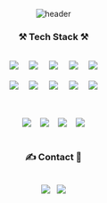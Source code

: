 <div align=center>

![header](https://capsule-render.vercel.app/api?type=Waving&color=timeAuto&height=180&text=Haeun's%20GitHub🐹&fontColor=ffffff&fontSize=40&animation=twinkling)

### ⚒ Tech Stack ⚒
<br>
<img src="https://img.shields.io/badge/Python-3766AB?style=flat-square&logo=Python&logoColor=white"/>&nbsp;&nbsp;&nbsp;&nbsp;
<img src="https://img.shields.io/badge/NumPy-013243?style=flat-square&logo=numpy&logoColor=white"/>&nbsp;&nbsp;&nbsp;&nbsp;
<img src="https://img.shields.io/badge/pandas-150458?style=flat-square&logo=pandas&logoColor=white"/>&nbsp;&nbsp;&nbsp;&nbsp;
<img src="https://img.shields.io/badge/TensorFlow-FF6F00?style=flat-square&logo=tensorflow&logoColor=white"/>&nbsp;&nbsp;&nbsp;&nbsp;
<img src="https://img.shields.io/badge/PyTorch-EE4C2C?style=flat-square&logo=pytorch&logoColor=white"/>
<br><br>
<img src="https://img.shields.io/badge/Java-007396?style=flat-square&logo=java&logoColor=white"/>&nbsp;&nbsp;&nbsp;&nbsp;
<img src="https://img.shields.io/badge/Spring-6DB33F?style=flat-square&logo=spring&logoColor=white"/>&nbsp;&nbsp;&nbsp;&nbsp;
<img src="https://img.shields.io/badge/Spring Boot-6DB33F?style=flat-square&logo=springboot&logoColor=white"/>&nbsp;&nbsp;&nbsp;&nbsp;
<img src="https://img.shields.io/badge/JavaScript-F7DF1E?style=flat-square&logo=JavaScript&logoColor=white"/>&nbsp;&nbsp;&nbsp;&nbsp;
<img src="https://img.shields.io/badge/Node.js-339933?style=flat-square&logo=nodedotjs&logoColor=white"/>

<br><br>
<img src="https://img.shields.io/badge/Amazon RDS-527FFF?style=flat-square&logo=amazonrds&logoColor=white"/>&nbsp;&nbsp;&nbsp;&nbsp;<img src="https://img.shields.io/badge/Amazon EC2-FF9900?style=flat-square&logo=amazonec2&logoColor=white"/>&nbsp;&nbsp;&nbsp;&nbsp;<img src="https://img.shields.io/badge/MySQL-4479A1?style=flat-square&logo=mysql&logoColor=white"/>&nbsp;&nbsp;&nbsp;&nbsp;<img src="https://img.shields.io/badge/MariaDB-003545?style=flat-square&logo=mariadb&logoColor=white"/>
<br><br>
  
### ✍ Contact 📧
<br>
<a href="https://velog.io/@hann79"><img src="https://img.shields.io/badge/Velog-20C997?style=flat-square&logo=Velog&logoColor=white"/></a>&nbsp;&nbsp;
<!--<a href="mailto:gkdmsgkdms00@naver.com"><img src="https://img.shields.io/badge/Naver mail-03C75A?style=flat-square&logo=Gmail&logoColor=white"/></a>-->
<a href="mailto:gkdmsgkdms00@naver.com"><img src="https://img.shields.io/badge/Naver mail-03C75A?style=flat-square&logo=naver&logoColor=white&link=mailto:gkdmsgkdms00@naver.com"/></a>
<br>
<!--/

<br><br>

[![Top Langs](https://github-readme-stats.vercel.app/api/top-langs/?username=hann0079&layout=compact)](https://github.com/hann0079/github-readme-stats)</div>

</div>


### Hi there 👋

**hann0079/hann0079** is a ✨ _special_ ✨ repository because its `README.md` (this file) appears on your GitHub profile.

Here are some ideas to get you started:

- 🔭 I’m currently working on ...
- 🌱 I’m currently learning ...
- 👯 I’m looking to collaborate on ...
- 🤔 I’m looking for help with ...
- 💬 Ask me about ...
- 📫 How to reach me: ...
- 😄 Pronouns: ...
- ⚡ Fun fact: ...
-->
